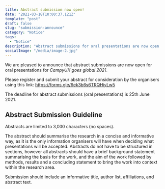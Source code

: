 ```yaml
---
title: Abstract submission now open!
date: "2021-03-18T10:00:37.121Z"
template: "post"
draft: false
slug: "submission-announce"
category: "Notice"
tags:
  - "Notice"
description: "Abstract submissions for oral presentations are now open, see here for details. The deadline for submissions is 25th June 2021."
socialImage: "/media/image-2.jpg"
---
```


We are pleased to announce that abstract submissions are now open for oral presentations for *CampyUK goes global 2021*. 

Please register and submit your abstract for consideration by the organisers using this link: https://forms.gle/6ek3b6s6TRQHiyLw5 

The deadline for abstract submissions (oral presentations) is 25th June 2021. 


 
## Abstract Submission Guideline

Abstracts are limited to 3,000 characters (no spaces).  

The abstract should summarise the research in a concise and informative way, as it is the only information organisers will have when deciding what presentations will be accepted. Abstracts do not have to be structured in sections, however all abstracts should have a brief background statement summarising the basis for the work, and the aim of the work followed by methods, results and a concluding statement to bring the work into context within the research area.

Submission should include an informative title, author list, affiliations, and abstract text.
